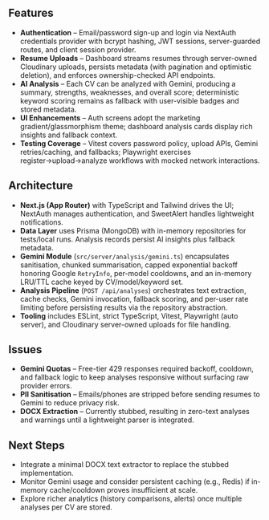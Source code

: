 ## Features

- **Authentication** – Email/password sign-up and login via NextAuth credentials provider with bcrypt hashing, JWT sessions, server-guarded routes, and client session provider.
- **Resume Uploads** – Dashboard streams resumes through server-owned Cloudinary uploads, persists metadata (with pagination and optimistic deletion), and enforces ownership-checked API endpoints.
- **AI Analysis** – Each CV can be analyzed with Gemini, producing a summary, strengths, weaknesses, and overall score; deterministic keyword scoring remains as fallback with user-visible badges and stored metadata.
- **UI Enhancements** – Auth screens adopt the marketing gradient/glassmorphism theme; dashboard analysis cards display rich insights and fallback context.
- **Testing Coverage** – Vitest covers password policy, upload APIs, Gemini retries/caching, and fallbacks; Playwright exercises register→upload→analyze workflows with mocked network interactions.

## Architecture

- **Next.js (App Router)** with TypeScript and Tailwind drives the UI; NextAuth manages authentication, and SweetAlert handles lightweight notifications.
- **Data Layer** uses Prisma (MongoDB) with in-memory repositories for tests/local runs. Analysis records persist AI insights plus fallback metadata.
- **Gemini Module** (`src/server/analysis/gemini.ts`) encapsulates sanitisation, chunked summarisation, capped exponential backoff honoring Google `RetryInfo`, per-model cooldowns, and an in-memory LRU/TTL cache keyed by CV/model/keyword set.
- **Analysis Pipeline** (`POST /api/analyses`) orchestrates text extraction, cache checks, Gemini invocation, fallback scoring, and per-user rate limiting before persisting results via the repository abstraction.
- **Tooling** includes ESLint, strict TypeScript, Vitest, Playwright (auto server), and Cloudinary server-owned uploads for file handling.

## Issues

- **Gemini Quotas** – Free-tier 429 responses required backoff, cooldown, and fallback logic to keep analyses responsive without surfacing raw provider errors.
- **PII Sanitisation** – Emails/phones are stripped before sending resumes to Gemini to reduce privacy risk.
- **DOCX Extraction** – Currently stubbed, resulting in zero-text analyses and warnings until a lightweight parser is integrated.

## Next Steps

- Integrate a minimal DOCX text extractor to replace the stubbed implementation.
- Monitor Gemini usage and consider persistent caching (e.g., Redis) if in-memory cache/cooldown proves insufficient at scale.
- Explore richer analytics (history comparisons, alerts) once multiple analyses per CV are stored.
